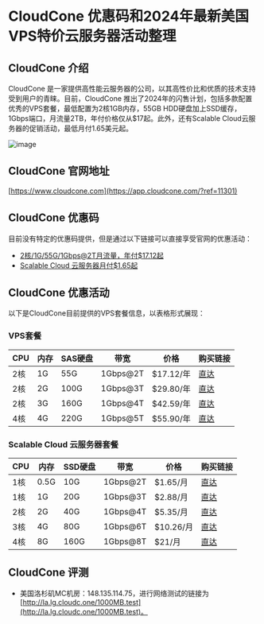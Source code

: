 # CloudCone 优惠码和2024年最新美国VPS特价云服务器活动整理
## CloudCone 介绍
CloudCone 是一家提供高性能云服务器的公司，以其高性价比和优质的技术支持受到用户的青睐。目前，CloudCone 推出了2024年的闪售计划，包括多款配置优秀的VPS套餐，最低配置为2核1GB内存，55GB HDD硬盘加上SSD缓存，1Gbps端口，月流量2TB，年付价格仅从$17起。此外，还有Scalable Cloud云服务器的促销活动，最低月付1.65美元起。

![image](https://github.com/ts1952789/CloudCone/assets/167754124/b09156cc-2b37-4c41-a150-c459a67a563d)

## CloudCone 官网地址
[https://www.cloudcone.com](https://app.cloudcone.com/?ref=11301)

## CloudCone 优惠码
目前没有特定的优惠码提供，但是通过以下链接可以直接享受官网的优惠活动：
- [2核/1G/55G/1Gbps@2T月流量，年付$17.12起](https://app.cloudcone.com.cn/vps/227/create?token=hashtag-2024-vps-1&ref=11301)
- [Scalable Cloud 云服务器月付$1.65起](https://app.cloudcone.com.cn/compute/1393/create?token=hashtag-2023-sc2-1&ref=11301)

## CloudCone 优惠活动
以下是CloudCone目前提供的VPS套餐信息，以表格形式展现：

### VPS套餐
| CPU | 内存 | SAS硬盘 | 带宽 | 价格 | 购买链接 |
| --- | --- | --- | --- | --- | --- |
| 2核 | 1G | 55G | 1Gbps@2T | $17.12/年 | [直达](https://app.cloudcone.com.cn/vps/227/create?token=hashtag-2024-vps-1&ref=11301) |
| 2核 | 2G | 100G | 1Gbps@3T | $29.80/年 | [直达](https://app.cloudcone.com.cn/vps/228/create?token=hashtag-2024-vps-2&ref=11301) |
| 2核 | 3G | 160G | 1Gbps@4T | $42.59/年 | [直达](https://app.cloudcone.com.cn/vps/229/create?token=hashtag-2024-vps-3&ref=11301) |
| 4核 | 4G | 220G | 1Gbps@5T | $55.90/年 | [直达](https://app.cloudcone.com.cn/vps/230/create?token=hashtag-2024-vps-4&ref=11301) |

### Scalable Cloud 云服务器套餐
| CPU | 内存 | SSD硬盘 | 带宽 | 价格 | 购买链接 |
| --- | --- | --- | --- | --- | --- |
| 1核 | 0.5G | 10G | 1Gbps@2T | $1.65/月 | [直达](https://app.cloudcone.com.cn/compute/1393/create?token=hashtag-2023-sc2-1&ref=11301) |
| 1核 | 1G | 20G | 1Gbps@3T | $2.88/月 | [直达](https://app.cloudcone.com.cn/compute/1394/create?token=hashtag-2023-sc2-2&ref=11301) |
| 2核 | 2G | 40G | 1Gbps@4T | $5.35/月 | [直达](https://app.cloudcone.com.cn/compute/1395/create?token=hashtag-2023-sc2-3&ref=11301) |
| 3核 | 4G | 80G | 1Gbps@6T | $10.26/月 | [直达](https://app.cloudcone.com.cn/compute/1396/create?token=hashtag-2023-sc2-4&ref=11301) |
| 4核 | 8G | 160G | 1Gbps@8T | $21/月 | [直达](https://app.cloudcone.com.cn/compute/1397/create?token=hashtag-2023-sc2-5&ref=11301) |

## CloudCone 评测
- 美国洛杉矶MC机房：148.135.114.75，进行网络测试的链接为 [http://la.lg.cloudc.one/1000MB.test](http://la.lg.cloudc.one/1000MB.test)。
